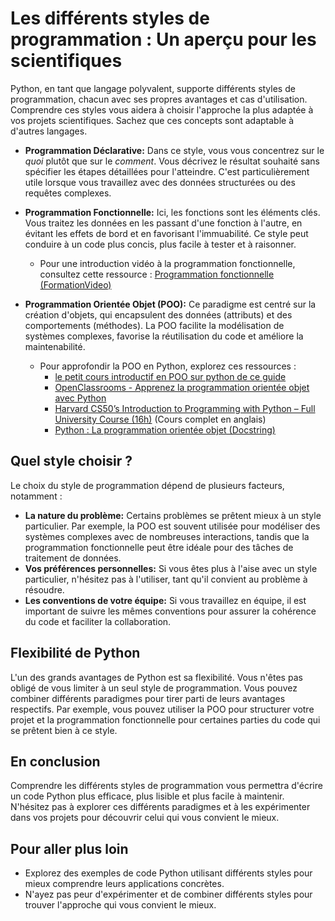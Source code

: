 # Les différents styles de programmation : Un aperçu pour les scientifiques

Python, en tant que langage polyvalent, supporte différents styles de programmation, chacun avec ses propres avantages et cas d'utilisation. Comprendre ces styles vous aidera à choisir l'approche la plus adaptée à vos projets scientifiques. Sachez que ces concepts sont adaptable à d'autres langages.

* **Programmation Déclarative:** Dans ce style, vous vous concentrez sur le *quoi* plutôt que sur le *comment*. Vous décrivez le résultat souhaité sans spécifier les étapes détaillées pour l'atteindre. C'est particulièrement utile lorsque vous travaillez avec des données structurées ou des requêtes complexes.

* **Programmation Fonctionnelle:** Ici, les fonctions sont les éléments clés. Vous traitez les données en les passant d'une fonction à l'autre, en évitant les effets de bord et en favorisant l'immuabilité. Ce style peut conduire à un code plus concis, plus facile à tester et à raisonner.

  * Pour une introduction vidéo à la programmation fonctionnelle, consultez cette ressource : [Programmation fonctionnelle (FormationVideo)](https://youtu.be/UA7JdE7Z28I?si=wYBkvr_Uw9dzbK86)

* **Programmation Orientée Objet (POO):** Ce paradigme est centré sur la création d'objets, qui encapsulent des données (attributs) et des comportements (méthodes). La POO facilite la modélisation de systèmes complexes, favorise la réutilisation du code et améliore la maintenabilité.

  * Pour approfondir la POO en Python, explorez ces ressources :
    * [le petit cours introductif en POO sur python de ce guide](programming_style/object_oriented_programming.md)
    * [OpenClassrooms - Apprenez la programmation orientée objet avec Python](https://openclassrooms.com/fr/courses/7150616-apprenez-la-programmation-orientee-objet-avec-python)
    * [Harvard CS50’s Introduction to Programming with Python – Full University Course (16h)](https://youtu.be/nLRL_NcnK-4?si=66aI2Nj-V-fnikv-) (Cours complet en anglais)
    * [Python : La programmation orientée objet (Docstring)](https://youtu.be/h6jciR8K43E?si=YoQYGyidnTGmwgtN)

## Quel style choisir ?

Le choix du style de programmation dépend de plusieurs facteurs, notamment :

* **La nature du problème:** Certains problèmes se prêtent mieux à un style particulier. Par exemple, la POO est souvent utilisée pour modéliser des systèmes complexes avec de nombreuses interactions, tandis que la programmation fonctionnelle peut être idéale pour des tâches de traitement de données.
* **Vos préférences personnelles:** Si vous êtes plus à l'aise avec un style particulier, n'hésitez pas à l'utiliser, tant qu'il convient au problème à résoudre.
* **Les conventions de votre équipe:** Si vous travaillez en équipe, il est important de suivre les mêmes conventions pour assurer la cohérence du code et faciliter la collaboration.

## Flexibilité de Python

L'un des grands avantages de Python est sa flexibilité. Vous n'êtes pas obligé de vous limiter à un seul style de programmation. Vous pouvez combiner différents paradigmes pour tirer parti de leurs avantages respectifs. Par exemple, vous pouvez utiliser la POO pour structurer votre projet et la programmation fonctionnelle pour certaines parties du code qui se prêtent bien à ce style.

## En conclusion

Comprendre les différents styles de programmation vous permettra d'écrire un code Python plus efficace, plus lisible et plus facile à maintenir. N'hésitez pas à explorer ces différents paradigmes et à les expérimenter dans vos projets pour découvrir celui qui vous convient le mieux.

## Pour aller plus loin 

* Explorez des exemples de code Python utilisant différents styles pour mieux comprendre leurs applications concrètes.
* N'ayez pas peur d'expérimenter et de combiner différents styles pour trouver l'approche qui vous convient le mieux. 
